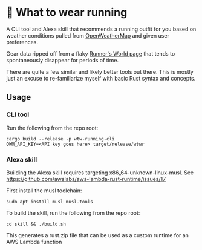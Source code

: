 # 🎽 What to wear running

A CLI tool and Alexa skill that recommends a running outfit for you based on weather conditions
pulled from [OpenWeatherMap](https://openweathermap.org) and given user preferences.

Gear data ripped off from a flaky [Runner's World page](https://www.runnersworld.com/training/a20803133/what-to-wear/)
that tends to spontaneously disappear for periods of time.

There are quite a few similar and likely better tools out there. This is mostly just an excuse to
re-familiarize myself with basic Rust syntax and concepts.

## Usage

### CLI tool

Run the following from the repo root:

```
cargo build --release -p wtw-running-cli
OWM_API_KEY=<API key goes here> target/release/wtwr
```

### Alexa skill

Building the Alexa skill requires targeting x86\_64-unknown-linux-musl. See <https://github.com/awslabs/aws-lambda-rust-runtime/issues/17>

First install the musl toolchain:

```
sudo apt install musl musl-tools
```

To build the skill, run the following from the repo root:

```
cd skill && ./build.sh
```

This generates a rust.zip file that can be used as a custom runtime for an AWS Lambda function

